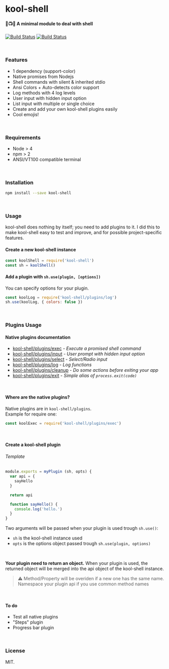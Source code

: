 # kool-shell
#### :microphone::tv::notes: A minimal module to deal with shell
[![Build Status](https://ci.appveyor.com/api/projects/status/blsw86geesww5453?svg=true)](https://ci.appveyor.com/project/pqml/kool-shell)
[![Build Status](https://secure.travis-ci.org/pqml/kool-shell.svg)](https://travis-ci.org/pqml/kool-shell)

<br>

### Features

* 1 dependency (support-color)
* Native promises from Nodejs
* Shell commands with silent & inherited stdio
* Ansi Colors + Auto-detects color support
* Log methods with 4 log levels
* User input with hidden input option
* List input with multiple or single choice
* Create and add your own kool-shell plugins easily
* Cool emojis!

<br>

### Requirements
* Node > 4
* npm > 2
* ANSI/VT100 compatible terminal

<br>

### Installation

```sh
npm install --save kool-shell
```

<br>

### Usage

kool-shell does nothing by itself; you need to add plugins to it. I did this to make kool-shell easy to test and improve, and for possible project-specific features.

#### Create a new kool-shell instance
```js
const koolShell = require('kool-shell')
const sh = koolShell()
```

#### Add a plugin with `sh.use(plugin, [options])`
You can specify options for your plugin.

```js
const koolLog = require('kool-shell/plugins/log')
sh.use(koolLog, { colors: false })
```

<br>

### Plugins Usage

#### Native plugins documentation

* [kool-shell/plugins/exec](docs/plugins/exec.md) - _Execute a promised shell command_
* [kool-shell/plugins/input](docs/plugins/input.md) - _User prompt with hidden input option_
* [kool-shell/plugins/select](docs/plugins/select.md) - _Select/Radio input_
* [kool-shell/plugins/log](docs/plugins/log.md) - _Log functions_
* [kool-shell/plugins/cleanup](docs/plugins/cleanup.md) - _Do some actions before exiting your app_
* [kool-shell/plugins/exit](docs/plugins/exit.md) - _Simple alias of `process.exit(code)`_

<br>

#### Where are the native plugins?

Native plugins are in `kool-shell/plugins`. <br>
Example for require one:
```js
const koolExec = require('kool-shell/plugins/exec')
```

<br>

#### Create a kool-shell plugin

###### Template
```javascript
module.exports = myPlugin (sh, opts) {
  var api = {
    sayHello
  }

  return api

  function sayHello() {
    console.log('hello.')
  }
}

```

Two arguments will be passed when your plugin is used trough `sh.use()`:
* `sh` is the kool-shell instance used
* `opts` is the options object passed trough `sh.use(plugin, options)`

<br> 

__Your plugin need to return an object.__ When your plugin is used, the returned object will be merged into the api object of the kool-shell instance.

> :warning:  Method/Property will be overiden if a new one has the same name. Namespace your plugin api if you use common method names

<br>

#### To do
- Test all native plugins
- "Steps" plugin
- Progress bar plugin

<br>

### License
MIT.
